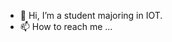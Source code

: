 - 👋 Hi, I’m a student majoring in IOT.
- 📫 How to reach me ...

<!---
mikuLuka/mikuLuka is a ✨ special ✨ repository because its `README.md` (this file) appears on your GitHub profile.
You can click the Preview link to take a look at your changes.
--->
